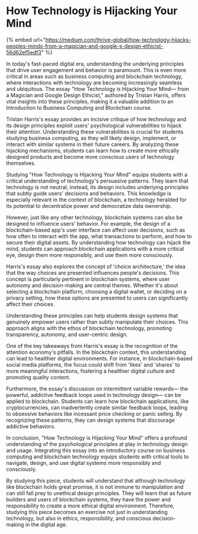 # How Technology is Hijacking Your Mind

{% embed url="https://medium.com/thrive-global/how-technology-hijacks-peoples-minds-from-a-magician-and-google-s-design-ethicist-56d62ef5edf3" %}

In today's fast-paced digital era, understanding the underlying principles that drive user engagement and behavior is paramount. This is even more critical in areas such as business computing and blockchain technology, where interactions with technology are becoming increasingly seamless and ubiquitous. The essay "How Technology is Hijacking Your Mind— from a Magician and Google Design Ethicist," authored by Tristan Harris, offers vital insights into these principles, making it a valuable addition to an Introduction to Business Computing and Blockchain course.

Tristan Harris's essay provides an incisive critique of how technology and its design principles exploit users' psychological vulnerabilities to hijack their attention. Understanding these vulnerabilities is crucial for students studying business computing, as they will likely design, implement, or interact with similar systems in their future careers. By analyzing these hijacking mechanisms, students can learn how to create more ethically designed products and become more conscious users of technology themselves.

Studying "How Technology is Hijacking Your Mind" equips students with a critical understanding of technology's persuasive patterns. They learn that technology is not neutral; instead, its design includes underlying principles that subtly guide users' decisions and behaviors. This knowledge is especially relevant in the context of blockchain, a technology heralded for its potential to decentralize power and democratize data ownership.

However, just like any other technology, blockchain systems can also be designed to influence users' behavior. For example, the design of a blockchain-based app's user interface can affect user decisions, such as how often to interact with the app, what transactions to perform, and how to secure their digital assets. By understanding how technology can hijack the mind, students can approach blockchain applications with a more critical eye, design them more responsibly, and use them more consciously.

Harris's essay also explores the concept of 'choice architecture,' the idea that the way choices are presented influences people's decisions. This concept is particularly pertinent in blockchain systems, where user autonomy and decision-making are central themes. Whether it's about selecting a blockchain platform, choosing a digital wallet, or deciding on a privacy setting, how these options are presented to users can significantly affect their choices.

Understanding these principles can help students design systems that genuinely empower users rather than subtly manipulate their choices. This approach aligns with the ethos of blockchain technology, promoting transparency, autonomy, and user-centric design.

One of the key takeaways from Harris's essay is the recognition of the attention economy's pitfalls. In the blockchain context, this understanding can lead to healthier digital environments. For instance, in blockchain-based social media platforms, the focus could shift from 'likes' and 'shares' to more meaningful interactions, fostering a healthier digital culture and promoting quality content.

Furthermore, the essay's discussion on intermittent variable rewards— the powerful, addictive feedback loops used in technology design— can be applied to blockchain. Students can learn how blockchain applications, like cryptocurrencies, can inadvertently create similar feedback loops, leading to obsessive behaviors like incessant price checking or panic selling. By recognizing these patterns, they can design systems that discourage addictive behaviors.

In conclusion, "How Technology is Hijacking Your Mind" offers a profound understanding of the psychological principles at play in technology design and usage. Integrating this essay into an introductory course on business computing and blockchain technology equips students with critical tools to navigate, design, and use digital systems more responsibly and consciously.

By studying this piece, students will understand that although technology like blockchain holds great promise, it is not immune to manipulation and can still fall prey to unethical design principles. They will learn that as future builders and users of blockchain systems, they have the power and responsibility to create a more ethical digital environment. Therefore, studying this piece becomes an exercise not just in understanding technology, but also in ethics, responsibility, and conscious decision-making in the digital age.
